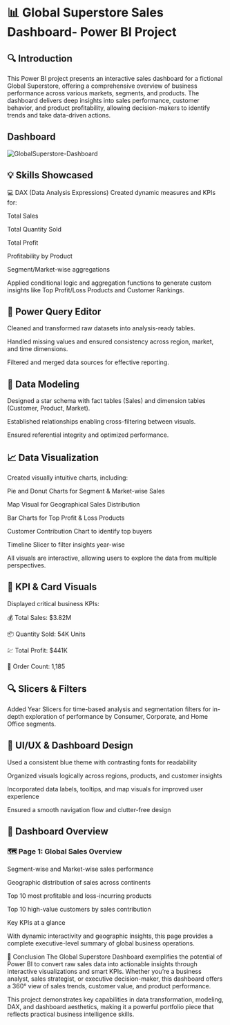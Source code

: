 # 📊 Global Superstore Sales Dashboard- Power BI Project
## 🔍 Introduction
This Power BI project presents an interactive sales dashboard for a fictional Global Superstore, offering a comprehensive overview of business performance across various markets, segments, and products. The dashboard delivers deep insights into sales performance, customer behavior, and product profitability, allowing decision-makers to identify trends and take data-driven actions.

## Dashboard
![GlobalSuperstore-Dashboard](https://github.com/user-attachments/assets/58c7dc44-0549-4748-838b-497721c63a05)

## 💡 Skills Showcased
💻 DAX (Data Analysis Expressions)
Created dynamic measures and KPIs for:

Total Sales

Total Quantity Sold

Total Profit

Profitability by Product

Segment/Market-wise aggregations

Applied conditional logic and aggregation functions to generate custom insights like Top Profit/Loss Products and Customer Rankings.

## 🔄 Power Query Editor
Cleaned and transformed raw datasets into analysis-ready tables.

Handled missing values and ensured consistency across region, market, and time dimensions.

Filtered and merged data sources for effective reporting.

## 🧱 Data Modeling
Designed a star schema with fact tables (Sales) and dimension tables (Customer, Product, Market).

Established relationships enabling cross-filtering between visuals.

Ensured referential integrity and optimized performance.

## 📈 Data Visualization
Created visually intuitive charts, including:

Pie and Donut Charts for Segment & Market-wise Sales

Map Visual for Geographical Sales Distribution

Bar Charts for Top Profit & Loss Products

Customer Contribution Chart to identify top buyers

Timeline Slicer to filter insights year-wise

All visuals are interactive, allowing users to explore the data from multiple perspectives.

## 🎯 KPI & Card Visuals
Displayed critical business KPIs:

💰 Total Sales: $3.82M

📦 Quantity Sold: 54K Units

💹 Total Profit: $441K

🧾 Order Count: 1,185

## 🔍 Slicers & Filters
Added Year Slicers for time-based analysis and segmentation filters for in-depth exploration of performance by Consumer, Corporate, and Home Office segments.

## 🎨 UI/UX & Dashboard Design
Used a consistent blue theme with contrasting fonts for readability

Organized visuals logically across regions, products, and customer insights

Incorporated data labels, tooltips, and map visuals for improved user experience

Ensured a smooth navigation flow and clutter-free design

## 📌 Dashboard Overview
### 🗺️ Page 1: Global Sales Overview
Segment-wise and Market-wise sales performance

Geographic distribution of sales across continents

Top 10 most profitable and loss-incurring products

Top 10 high-value customers by sales contribution

Key KPIs at a glance

With dynamic interactivity and geographic insights, this page provides a complete executive-level summary of global business operations.

🧾 Conclusion
The Global Superstore Dashboard exemplifies the potential of Power BI to convert raw sales data into actionable insights through interactive visualizations and smart KPIs. Whether you’re a business analyst, sales strategist, or executive decision-maker, this dashboard offers a 360° view of sales trends, customer value, and product performance.

This project demonstrates key capabilities in data transformation, modeling, DAX, and dashboard aesthetics, making it a powerful portfolio piece that reflects practical business intelligence skills.
